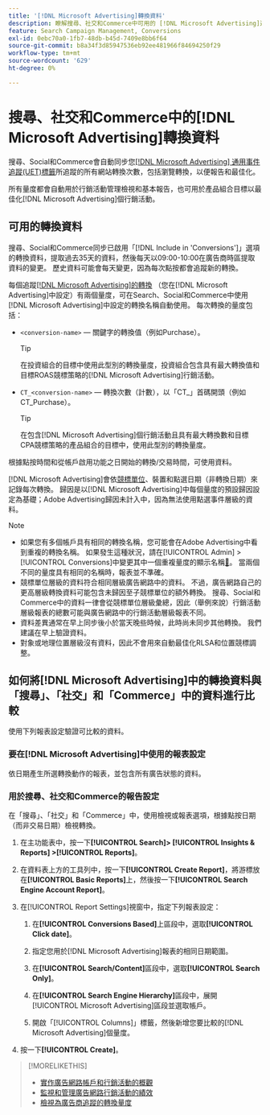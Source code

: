 ```yaml
---
title: '[!DNL Microsoft Advertising]轉換資料'
description: 瞭解搜尋、社交和Commerce中可用的 [!DNL Microsoft Advertising]追蹤轉換資料型別。
feature: Search Campaign Management, Conversions
exl-id: 0ebc70a0-1fb7-48db-b45d-7409e8bb6f64
source-git-commit: b8a34f3d85947536eb92ee481966f84694250f29
workflow-type: tm+mt
source-wordcount: '629'
ht-degree: 0%

---
```


# 搜尋、社交和Commerce中的[!DNL Microsoft Advertising]轉換資料

搜尋、Social和Commerce會自動同步您[[!DNL Microsoft Advertising] 通用事件追蹤(UET)標籤](https://help.ads.microsoft.com/#apex/ads/en/53056)所追蹤的所有網站轉換次數，包括瀏覽轉換，以便報告和最佳化。

所有量度都會自動用於行銷活動管理檢視和基本報告，也可用於產品組合目標以最佳化[!DNL Microsoft Advertising]個行銷活動。

## 可用的轉換資料

搜尋、Social和Commerce同步已啟用「[!DNL Include in 'Conversions']」選項的轉換資料，提取過去35天的資料，然後每天以09:00-10:00在廣告商時區提取資料的變更。 歷史資料可能會每天變更，因為每次點按都會追蹤新的轉換。

每個追蹤[[!DNL Microsoft Advertising]的轉換](https://help.ads.microsoft.com/apex/index/3/en-us/n5012) （您在[!DNL Microsoft Advertising]中設定）有兩個量度，可在Search、Social和Commerce中使用[!DNL Microsoft Advertising]中設定的轉換名稱自動使用。 每次轉換的量度包括：

* `<conversion-name>` — 關鍵字的轉換值（例如Purchase）。

  >[!TIP]
  >
  >在投資組合的目標中使用此型別的轉換量度，投資組合包含具有最大轉換值和目標ROAS競標策略的[!DNL Microsoft Advertising]行銷活動。

* `CT_<conversion-name>` — 轉換次數（計數），以「CT_」首碼開頭（例如CT_Purchase）。

  >[!TIP]
  >
  >在包含[!DNL Microsoft Advertising]個行銷活動且具有最大轉換數和目標CPA競標策略的產品組合的目標中，使用此型別的轉換量度。

根據點按時間和從帳戶啟用功能之日開始的轉換/交易時間，可使用資料。

[!DNL Microsoft Advertising]會依[競標單位](/help/search-social-commerce/glossary.md#a-b)、裝置和點選日期（非轉換日期）來記錄每次轉換。 歸因是以[!DNL Microsoft Advertising]中每個量度的預設歸因設定為基礎；Adobe Advertising歸因未計入中，因為無法使用點選事件層級的資料。

>[!NOTE]
>
>* 如果您有多個帳戶具有相同的轉換名稱，您可能會在Adobe Advertising中看到重複的轉換名稱。 如果發生這種狀況，請在[!UICONTROL Admin] > [!UICONTROL Conversions]中變更其中一個重複量度的顯示名稱[&#128279;](/help/search-social-commerce/admin/conversion-metrics/conversion-metric-edit-display-name.md)。 當兩個不同的量度具有相同的名稱時，報表並不準確。
>* 競標單位層級的資料符合相同層級廣告網路中的資料。 不過，廣告網路自己的更高層級轉換資料可能包含未歸因至子競標單位的額外轉換。 搜尋、Social和Commerce中的資料一律會從競標單位層級彙總，因此（舉例來說）行銷活動層級報表的總數可能與廣告網路中的行銷活動層級報表不同。
>* 資料差異通常在早上同步後小於當天晚些時候，此時尚未同步其他轉換。 我們建議在早上驗證資料。
>* 對象或地理位置層級沒有資料，因此不會用來自動最佳化RLSA和位置競標調整。

## 如何將[!DNL Microsoft Advertising]中的轉換資料與「搜尋」、「社交」和「Commerce」中的資料進行比較

使用下列報表設定驗證可比較的資料。

### 要在[!DNL Microsoft Advertising]中使用的報表設定

依日期產生所選轉換動作的報表，並包含所有廣告狀態的資料。

### 用於搜尋、社交和Commerce的報告設定

在「搜尋」、「社交」和「Commerce」中，使用檢視或報表選項，根據點按日期（而非交易日期）檢視轉換。

1. 在主功能表中，按一下&#x200B;**[!UICONTROL Search]> [!UICONTROL Insights & Reports] >[!UICONTROL Reports]**。

1. 在資料表上方的工具列中，按一下&#x200B;**[!UICONTROL Create Report]**，將游標放在&#x200B;**[!UICONTROL Basic Reports]**&#x200B;上，然後按一下&#x200B;**[!UICONTROL Search Engine Account Report]**。

1. 在[!UICONTROL Report Settings]視窗中，指定下列報表設定：

   1. 在&#x200B;**[!UICONTROL Conversions Based]**&#x200B;上區段中，選取&#x200B;**[!UICONTROL Click date]**。

   1. 指定您用於[!DNL Microsoft Advertising]報表的相同日期範圍。

   1. 在&#x200B;**[!UICONTROL Search/Content]**&#x200B;區段中，選取&#x200B;**[!UICONTROL Search Only]**。

   1. 在&#x200B;**[!UICONTROL Search Engine Hierarchy]**&#x200B;區段中，展開[!UICONTROL Microsoft Advertising]區段並選取帳戶。

   1. 開啟「[!UICONTROL Columns]」標籤，然後新增您要比較的[!DNL Microsoft Advertising]個量度。

1. 按一下&#x200B;**[!UICONTROL Create]**。

>[!MORELIKETHIS]
>
>* [實作廣告網路帳戶和行銷活動的概觀](campaign-implemention-overview.md)
>* [監視和管理廣告網路行銷活動的績效](monitor-performance-campaigns.md)
>* [檢視為廣告商追蹤的轉換量度](/help/search-social-commerce/admin/conversion-metrics/conversion-metric-view-tracked.md)
